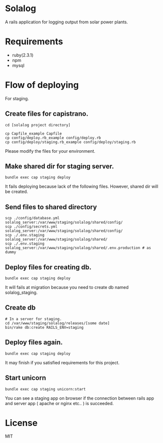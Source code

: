 # Solalog
A rails application for logging output from solar power plants.

# Requirements
* ruby(2.3.1)
* npm
* mysql

# Flow of deploying
For staging.

## Create files for capistrano.
```
cd [solalog project directory]

cp Capfile_example Capfile
cp config/deploy.rb_example config/deploy.rb
cp config/deploy/staging.rb_example config/deploy/staging.rb
```

Please modify the files for your environment.

## Make shared dir for staging server.
```
bundle exec cap staging deploy
```
It fails deploying because lack of the following files.
However, shared dir will be created.

## Send files to shared directory
```
scp ./config/database.yml solalog_server:/var/www/staging/solalog/shared/config/
scp ./config/secrets.yml  solalog_server:/var/www/staging/solalog/shared/config/
scp ./.env.staging        solalog_server:/var/www/staging/solalog/shared/
scp ./.env.staging        solalog_server:/var/www/staging/solalog/shared/.env.production # as dummy
```

## Deploy files for creating db.
```
bundle exec cap staging deploy
```
It will fails at migration because you need to create db named solalog_staging.

## Create db
```
# In a server for staging.
cd /var/www/staging/solalog/releases/[some date]
bin/rake db:create RAILS_ENV=staging
```

## Deploy files again.
```
bundle exec cap staging deploy
```
It may finish if you satisfied requirements for this project.

## Start unicorn
```
bundle exec cap staging unicorn:start
```
You can see a staging app on browser if the connection between rails app and server app ( apache or nginx etc.. ) is succeeded.

# License
MIT